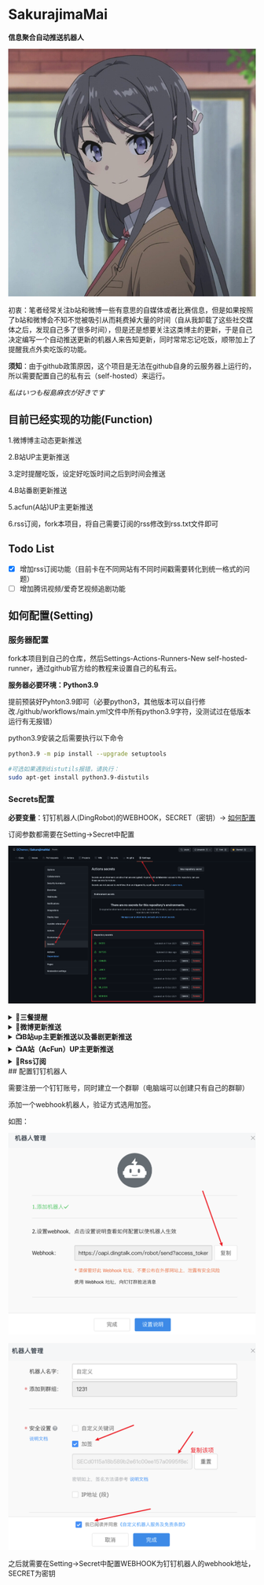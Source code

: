 # SakurajimaMai

**信息聚合自动推送机器人**

![麻衣学姐](img/1.jpeg)

初衷：笔者经常关注b站和微博一些有意思的自媒体或者比赛信息，但是如果按照了b站和微博会不知不觉被吸引从而耗费掉大量的时间（自从我卸载了这些社交媒体之后，发现自己多了很多时间），但是还是想要关注这类博主的更新，于是自己决定编写一个自动推送更新的机器人来告知更新，同时常常忘记吃饭，顺带加上了提醒我点外卖吃饭的功能。

**须知**：由于github政策原因，这个项目是无法在github自身的云服务器上运行的，所以需要配置自己的私有云（self-hosted）来运行。

*私はいつも桜島麻衣が好きです*

## 目前已经实现的功能(Function)

1.微博博主动态更新推送

2.B站UP主更新推送

3.定时提醒吃饭，设定好吃饭时间之后到时间会推送

4.B站番剧更新推送

5.acfun(A站)UP主更新推送

6.rss订阅，fork本项目，将自己需要订阅的rss修改到rss.txt文件即可

## Todo List

- [x] 增加rss订阅功能（目前卡在不同网站有不同时间戳需要转化到统一格式的问题）
- [ ] 增加腾讯视频/爱奇艺视频追剧功能

## 如何配置(Setting)
### 服务器配置

fork本项目到自己的仓库，然后Settings-Actions-Runners-New self-hosted-runner，通过github官方给的教程来设置自己的私有云。

**服务器必要环境：Python3.9**

提前预装好Pyhton3.9即可（必要python3，其他版本可以自行修改./github/workflows/main.yml文件中所有python3.9字符，没测试过在低版本运行有无报错）

python3.9安装之后需要执行以下命令

```sh
python3.9 -m pip install --upgrade setuptools
```

```sh
#可选如果遇到distutils报错，请执行：
sudo apt-get install python3.9-distutils
```

### Secrets配置

**必要变量**：钉钉机器人(DingRobot)的WEBHOOK，SECRET（密钥）-> [如何配置](#配置钉钉机器人)

订阅参数都需要在Setting->Secret中配置

![Secrets](img/Secrets.png)

<details>
<summary><b>🍗三餐提醒</b></summary>
  <br>三餐提醒，我早餐(<B>BREAKFAST</B>)不吃，午餐(<B>LUNCH</B>)，晚餐(<B>DINNER</B>)吃，比方说我午餐是11点吃，那么就需要设置<B>÷LUNCH=1100</B>，晚餐是17点30吃，则是<B>DINNER=1730</B></br>
</details>

<details>
<summary><b>📰微博更新推送</b></summary>
  <br>微博则是<B>WB_UIDS</B>，需要用逗号作为分隔，例如->WB_UIDS=2099708877,5524254784</br>
  <img src=img/weibo.png>
</details>

<details>
<summary><b>📺B站up主更新推送以及番剧更新推送</b></summary>
  <br>同理b站UP则是<B>BUPIDS</B>，例如->BUPIDS=5970160,98573631</br>
<img src=img/bilibili_up.png>
 <br>番剧则是<B>BAIDS</B>，如下图中，ss之后的那串数字，例如->BAIDS=36170</br>
<img src=img/bilibili_anime.png>
</details>

<details>
<summary><b>📺A站（AcFun）UP主更新推送</b></summary>
<img src=img/acfun_up.png>
</details>

<details>
<summary><b>📰Rss订阅</b></summary>
<br>考虑到rss的订阅并非过于隐私，而且rss订阅的站点越多越能获取到更多知识。</br>
<br>出于这两点考虑我决定将rss订阅改成通过根目录的rss.txt文件来获取rss订阅链接。</br>
<br>其他用户也可以通过fork来获取其他优秀的朋友经常关注哪些前沿的网站。</br>
</details>
## 配置钉钉机器人

需要注册一个钉钉账号，同时建立一个群聊（电脑端可以创建只有自己的群聊）

添加一个webhook机器人，验证方式选用加签。

如图：

![](img/createrobot.png)

![](img/setsign.png)

之后就需要在Setting->Secret中配置WEBHOOK为钉钉机器人的webhook地址，SECRET为密钥